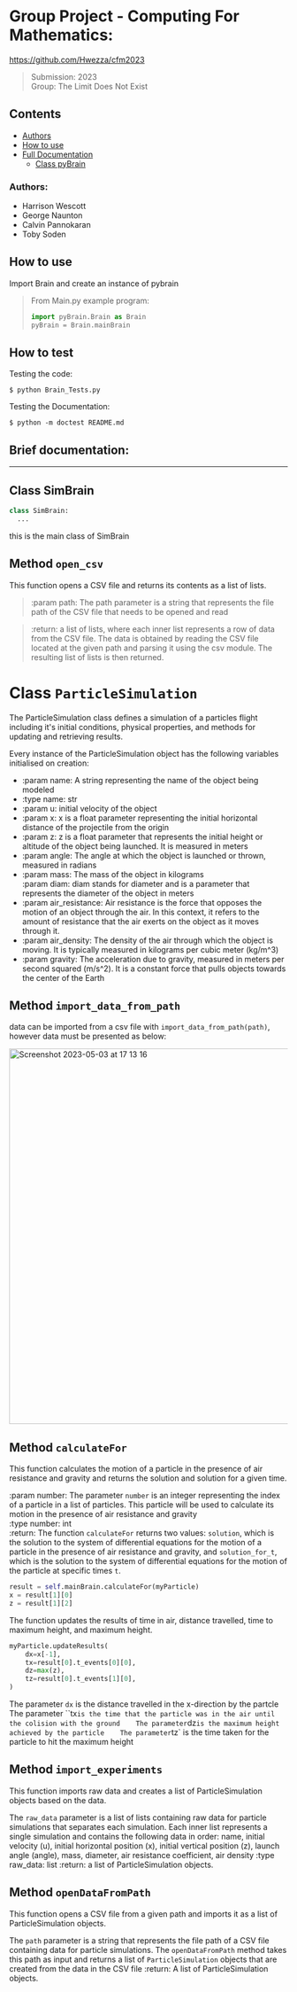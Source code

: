 # Group Project - Computing For Mathematics:

<https://github.com/Hwezza/cfm2023>

> Submission: 2023  
> Group: The Limit Does Not Exist

## Contents

- <a href="https://github.com/Hwezza/cfm2023/edit/main/README.md#authors">Authors</a>
- <a href="https://github.com/Hwezza/cfm2023/edit/main/README.md#how-to-use">How to use</a>
- <a href="https://github.com/Hwezza/cfm2023/edit/main/README.md#full-documentation">Full Documentation</a>
  - <a href = "https://github.com/Hwezza/cfm2023/edit/main/README.md#Class-Pybrain">Class pyBrain</a>


### Authors:

- Harrison Wescott
- George Naunton
- Calvin Pannokaran
- Toby Soden

## How to use

Import Brain and create an instance of pybrain

> From Main.py example program:
> ```python
> import pyBrain.Brain as Brain
> pyBrain = Brain.mainBrain
> ```

## How to test

Testing the code:

```
$ python Brain_Tests.py
```

Testing the Documentation:

```
$ python -m doctest README.md
```

## Brief documentation:
-----

## Class SimBrain

``` python
class SimBrain:
  ...
```
this is the main class of SimBrain

## Method `open_csv`
This function opens a CSV file and returns its contents as a list of lists.

>:param path: The path parameter is a string that represents the file path of the CSV file that
needs to be opened and read

>:return: a list of lists, where each inner list represents a row of data from the CSV file. The
data is obtained by reading the CSV file located at the given path and parsing it using the csv
module. The resulting list of lists is then returned.

# Class `ParticleSimulation`

The ParticleSimulation class defines a simulation of a particles flight including it's initial conditions, physical properties, and methods for updating and retrieving results.

Every instance of the ParticleSimulation object has the following variables initialised on creation:


- :param name: A string representing the name of the object being modeled  
- :type name: str  
- :param u: initial velocity of the object  
- :param x: x is a float parameter representing the initial horizontal distance of the
projectile from the origin  
- :param z: z is a float parameter that represents the initial height or altitude of the object
being launched. It is measured in meters  
- :param angle: The angle at which the object is launched or thrown, measured in radians  
- :param mass: The mass of the object in kilograms  
:param diam: diam stands for diameter and is a parameter that represents the diameter of the
object in meters  
- :param air_resistance: Air resistance is the force that opposes the motion of an object
through the air. In this context, it refers to the amount of resistance that the air exerts
on the object as it moves through it.
- :param air_density: The density of the air through which the object is moving. It is
typically measured in kilograms per cubic meter (kg/m^3) 
- :param gravity: The acceleration due to gravity, measured in meters per second squared
(m/s^2). It is a constant force that pulls objects towards the center of the Earth  






## Method `import_data_from_path`

data can be imported from a csv file with `import_data_from_path(path)`, however data must be presented as below:

<img width="678" alt="Screenshot 2023-05-03 at 17 13 16" src="https://user-images.githubusercontent.com/34777353/235976596-b4ec07f6-d7e9-4172-b748-3ab6fb096560.png">



## Method `calculateFor`

This function calculates the motion of a particle in the presence of air resistance and gravity
and returns the solution and solution for a given time.

:param number: The parameter `number` is an integer representing the index of a particle in a list of particles. This particle will be used to calculate its motion in the presence of air resistance and gravity   
:type number: int  
:return: The function `calculateFor` returns two values: `solution`, which is the solution to the system of differential equations for the motion of a particle in the presence of air resistance and gravity, and `solution_for_t`, which is the solution to the system of differential equations
for the motion of the particle at specific times `t`.

```python
result = self.mainBrain.calculateFor(myParticle)
x = result[1][0]
z = result[1][2]
```


The function updates the results of time in air, distance travelled, time to maximum height, and
            maximum height.


```python
myParticle.updateResults(
    dx=x[-1],
    tx=result[0].t_events[0][0],
    dz=max(z),
    tz=result[0].t_events[1][0],
)
```
The parameter `dx` is the distance travelled in the x-direction by the partcle   
The parameter ``tx` is the time that the particle was in the air until the colision with the ground   
The parameter `dz` is the maximum height achieved by the particle   
The parameter `tz` is the time taken for the particle to hit the maximum height 


##    Method `import_experiments`
This function imports raw data and creates a list of ParticleSimulation objects based on the data.

The `raw_data` parameter is a list of lists containing raw data for particle simulations that separates each simulation. Each inner list represents a single simulation and contains the following data in order: name, initial velocity
(u), initial horizontal position (x), initial vertical position (z), launch angle (angle), mass,
diameter, air resistance coefficient, air density
:type raw_data: list
:return: a list of ParticleSimulation objects.


##   Method `openDataFromPath`
This function opens a CSV file from a given path and imports it as a list of ParticleSimulation objects.

The `path` parameter is a string that represents the file path of a CSV file containing data for particle simulations. The `openDataFromPath` method takes this path as input and returns a list of `ParticleSimulation` objects that are created from the data in the CSV file
:return: A list of ParticleSimulation objects.

